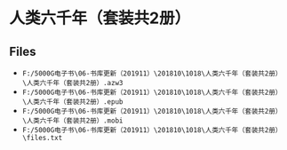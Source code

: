# 人类六千年（套装共2册）

## Files

- `F:/5000G电子书\06-书库更新（201911）\201810\1018\人类六千年（套装共2册）\人类六千年（套装共2册）.azw3`
- `F:/5000G电子书\06-书库更新（201911）\201810\1018\人类六千年（套装共2册）\人类六千年（套装共2册）.epub`
- `F:/5000G电子书\06-书库更新（201911）\201810\1018\人类六千年（套装共2册）\人类六千年（套装共2册）.mobi`
- `F:/5000G电子书\06-书库更新（201911）\201810\1018\人类六千年（套装共2册）\files.txt`
